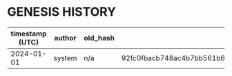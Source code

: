 # GENESIS HISTORY

| timestamp (UTC) | author | old_hash | new_hash | PR | reason |
|-----------------|--------|----------|----------|----|--------|
| 2024-01-01 | system | n/a | 92fc0fbacb748ac4b7bb561b677ab24bc5561e8e61d406728b90490d56754167 | initial | initial genesis |
